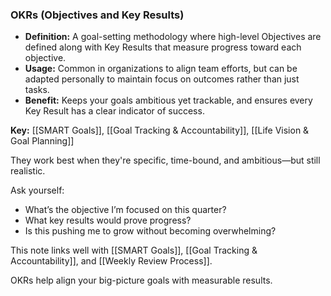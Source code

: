 ### OKRs (Objectives and Key Results)

- **Definition:** A goal-setting methodology where high-level Objectives are defined along with Key Results that measure progress toward each objective.
- **Usage:** Common in organizations to align team efforts, but can be adapted personally to maintain focus on outcomes rather than just tasks.
- **Benefit:** Keeps your goals ambitious yet trackable, and ensures every Key Result has a clear indicator of success.

**Key:** [[SMART Goals]], [[Goal Tracking & Accountability]], [[Life Vision & Goal Planning]]


They work best when they're specific, time-bound, and ambitious—but still realistic.

Ask yourself:
- What’s the objective I’m focused on this quarter?
- What key results would prove progress?
- Is this pushing me to grow without becoming overwhelming?

This note links well with [[SMART Goals]], [[Goal Tracking & Accountability]], and [[Weekly Review Process]].

OKRs help align your big-picture goals with measurable results.